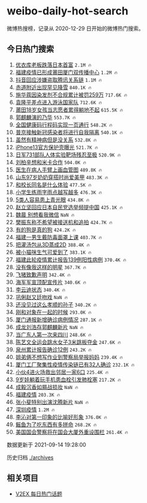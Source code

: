 # weibo-daily-hot-search

微博热搜榜，记录从 2020-12-29 日开始的微博热门搜索。

## 今日热门搜索

<!-- BEGIN -->

1. [优衣库老板跌落日本首富](https://s.weibo.com/weibo?q=%23%E4%BC%98%E8%A1%A3%E5%BA%93%E8%80%81%E6%9D%BF%E8%B7%8C%E8%90%BD%E6%97%A5%E6%9C%AC%E9%A6%96%E5%AF%8C%23&Refer=top) `2.1M 🔥`
1. [福建疫情已形成莆田厦门双传播中心](https://s.weibo.com/weibo?q=%23%E7%A6%8F%E5%BB%BA%E7%96%AB%E6%83%85%E5%B7%B2%E5%BD%A2%E6%88%90%E8%8E%86%E7%94%B0%E5%8E%A6%E9%97%A8%E5%8F%8C%E4%BC%A0%E6%92%AD%E4%B8%AD%E5%BF%83%23&Refer=top) `1.2M 🔥`
1. [抖音回应涉嫌盗取腾讯关系链](https://s.weibo.com/weibo?q=%23%E6%8A%96%E9%9F%B3%E5%9B%9E%E5%BA%94%E6%B6%89%E5%AB%8C%E7%9B%97%E5%8F%96%E8%85%BE%E8%AE%AF%E5%85%B3%E7%B3%BB%E9%93%BE%23&Refer=top) `1.1M 🔥`
1. [赤道附近出现罕见降雪](https://s.weibo.com/weibo?q=%23%E8%B5%A4%E9%81%93%E9%99%84%E8%BF%91%E5%87%BA%E7%8E%B0%E7%BD%95%E8%A7%81%E9%99%8D%E9%9B%AA%23&Refer=top) `840.1K 🔥`
1. [施华蔻因染发剂不合规累计被罚259万](https://s.weibo.com/weibo?q=%23%E6%96%BD%E5%8D%8E%E8%94%BB%E5%9B%A0%E6%9F%93%E5%8F%91%E5%89%82%E4%B8%8D%E5%90%88%E8%A7%84%E7%B4%AF%E8%AE%A1%E8%A2%AB%E7%BD%9A259%E4%B8%87%23&Refer=top) `717.6K 🔥`
1. [袁隆平差点进入游泳国家队](https://s.weibo.com/weibo?q=%23%E8%A2%81%E9%9A%86%E5%B9%B3%E5%B7%AE%E7%82%B9%E8%BF%9B%E5%85%A5%E6%B8%B8%E6%B3%B3%E5%9B%BD%E5%AE%B6%E9%98%9F%23&Refer=top) `712.6K 🔥`
1. [莆田18岁女孩当志愿者累得躺地不起](https://s.weibo.com/weibo?q=%23%E8%8E%86%E7%94%B018%E5%B2%81%E5%A5%B3%E5%AD%A9%E5%BD%93%E5%BF%97%E6%84%BF%E8%80%85%E7%B4%AF%E5%BE%97%E8%BA%BA%E5%9C%B0%E4%B8%8D%E8%B5%B7%23&Refer=top) `615.5K 🔥`
1. [郭麒麟演的乃华](https://s.weibo.com/weibo?q=%23%E9%83%AD%E9%BA%92%E9%BA%9F%E6%BC%94%E7%9A%84%E4%B9%83%E5%8D%8E%23&Refer=top) `553.7K 🔥`
1. [全国健康码行程码实现一页通行](https://s.weibo.com/weibo?q=%23%E5%85%A8%E5%9B%BD%E5%81%A5%E5%BA%B7%E7%A0%81%E8%A1%8C%E7%A8%8B%E7%A0%81%E5%AE%9E%E7%8E%B0%E4%B8%80%E9%A1%B5%E9%80%9A%E8%A1%8C%23&Refer=top) `548.2K 🔥`
1. [普京接触新冠感染者将进行自我隔离](https://s.weibo.com/weibo?q=%23%E6%99%AE%E4%BA%AC%E6%8E%A5%E8%A7%A6%E6%96%B0%E5%86%A0%E6%84%9F%E6%9F%93%E8%80%85%E5%B0%86%E8%BF%9B%E8%A1%8C%E8%87%AA%E6%88%91%E9%9A%94%E7%A6%BB%23&Refer=top) `540.1K 🔥`
1. [虽然有精神病但是没关系](https://s.weibo.com/weibo?q=%23%E8%99%BD%E7%84%B6%E6%9C%89%E7%B2%BE%E7%A5%9E%E7%97%85%E4%BD%86%E6%98%AF%E6%B2%A1%E5%85%B3%E7%B3%BB%23&Refer=top) `532.8K 🔥`
1. [iPhone13官方保护壳曝光](https://s.weibo.com/weibo?q=%23iPhone13%E5%AE%98%E6%96%B9%E4%BF%9D%E6%8A%A4%E5%A3%B3%E6%9B%9D%E5%85%89%23&Refer=top) `521.7K 🔥`
1. [日军731部队人体实验靶场残忍至极](https://s.weibo.com/weibo?q=%23%E6%97%A5%E5%86%9B731%E9%83%A8%E9%98%9F%E4%BA%BA%E4%BD%93%E5%AE%9E%E9%AA%8C%E9%9D%B6%E5%9C%BA%E6%AE%8B%E5%BF%8D%E8%87%B3%E6%9E%81%23&Refer=top) `520.9K 🔥`
1. [刘柏辛想和米卡合作](https://s.weibo.com/weibo?q=%23%E5%88%98%E6%9F%8F%E8%BE%9B%E6%83%B3%E5%92%8C%E7%B1%B3%E5%8D%A1%E5%90%88%E4%BD%9C%23&Refer=top) `504.0K 🔥`
1. [医生在病人手臂上画血管图](https://s.weibo.com/weibo?q=%23%E5%8C%BB%E7%94%9F%E5%9C%A8%E7%97%85%E4%BA%BA%E6%89%8B%E8%87%82%E4%B8%8A%E7%94%BB%E8%A1%80%E7%AE%A1%E5%9B%BE%23&Refer=top) `489.8K 🔥`
1. [山东97岁奶奶穿搭时尚爱美甲](https://s.weibo.com/weibo?q=%23%E5%B1%B1%E4%B8%9C97%E5%B2%81%E5%A5%B6%E5%A5%B6%E7%A9%BF%E6%90%AD%E6%97%B6%E5%B0%9A%E7%88%B1%E7%BE%8E%E7%94%B2%23&Refer=top) `483.3K 🔥`
1. [和校长同名是什么体验](https://s.weibo.com/weibo?q=%23%E5%92%8C%E6%A0%A1%E9%95%BF%E5%90%8C%E5%90%8D%E6%98%AF%E4%BB%80%E4%B9%88%E4%BD%93%E9%AA%8C%23&Refer=top) `477.5K 🔥`
1. [小学生练雨字雨点越写越多](https://s.weibo.com/weibo?q=%23%E5%B0%8F%E5%AD%A6%E7%94%9F%E7%BB%83%E9%9B%A8%E5%AD%97%E9%9B%A8%E7%82%B9%E8%B6%8A%E5%86%99%E8%B6%8A%E5%A4%9A%23&Refer=top) `476.3K 🔥`
1. [5类人容易患上青光眼](https://s.weibo.com/weibo?q=%235%E7%B1%BB%E4%BA%BA%E5%AE%B9%E6%98%93%E6%82%A3%E4%B8%8A%E9%9D%92%E5%85%89%E7%9C%BC%23&Refer=top) `434.8K 🔥`
1. [赵立坚回应日本自民党选举频提中国](https://s.weibo.com/weibo?q=%23%E8%B5%B5%E7%AB%8B%E5%9D%9A%E5%9B%9E%E5%BA%94%E6%97%A5%E6%9C%AC%E8%87%AA%E6%B0%91%E5%85%9A%E9%80%89%E4%B8%BE%E9%A2%91%E6%8F%90%E4%B8%AD%E5%9B%BD%23&Refer=top) `425.1K 🔥`
1. [魏晨 别想看我微信](https://s.weibo.com/weibo?q=%E9%AD%8F%E6%99%A8%20%E5%88%AB%E6%83%B3%E7%9C%8B%E6%88%91%E5%BE%AE%E4%BF%A1&Refer=top) `NaN 🔥`
1. [樊振东称不希望被接送机和追拍](https://s.weibo.com/weibo?q=%23%E6%A8%8A%E6%8C%AF%E4%B8%9C%E7%A7%B0%E4%B8%8D%E5%B8%8C%E6%9C%9B%E8%A2%AB%E6%8E%A5%E9%80%81%E6%9C%BA%E5%92%8C%E8%BF%BD%E6%8B%8D%23&Refer=top) `424.7K 🔥`
1. [有的狗是真的狗](https://s.weibo.com/weibo?q=%23%E6%9C%89%E7%9A%84%E7%8B%97%E6%98%AF%E7%9C%9F%E7%9A%84%E7%8B%97%23&Refer=top) `424.2K 🔥`
1. [福建一男生戴防毒面罩上课](https://s.weibo.com/weibo?q=%23%E7%A6%8F%E5%BB%BA%E4%B8%80%E7%94%B7%E7%94%9F%E6%88%B4%E9%98%B2%E6%AF%92%E9%9D%A2%E7%BD%A9%E4%B8%8A%E8%AF%BE%23&Refer=top) `403.7K 🔥`
1. [把灌汤包从3D蒸成2D](https://s.weibo.com/weibo?q=%23%E6%8A%8A%E7%81%8C%E6%B1%A4%E5%8C%85%E4%BB%8E3D%E8%92%B8%E6%88%902D%23&Refer=top) `388.4K 🔥`
1. [被小猫咪生气可爱到了](https://s.weibo.com/weibo?q=%23%E8%A2%AB%E5%B0%8F%E7%8C%AB%E5%92%AA%E7%94%9F%E6%B0%94%E5%8F%AF%E7%88%B1%E5%88%B0%E4%BA%86%23&Refer=top) `383.1K 🔥`
1. [福建此轮疫情累计报告139例阳性病例](https://s.weibo.com/weibo?q=%23%E7%A6%8F%E5%BB%BA%E6%AD%A4%E8%BD%AE%E7%96%AB%E6%83%85%E7%B4%AF%E8%AE%A1%E6%8A%A5%E5%91%8A139%E4%BE%8B%E9%98%B3%E6%80%A7%E7%97%85%E4%BE%8B%23&Refer=top) `370.4K 🔥`
1. [没有像我这样的明星](https://s.weibo.com/weibo?q=%23%E6%B2%A1%E6%9C%89%E5%83%8F%E6%88%91%E8%BF%99%E6%A0%B7%E7%9A%84%E6%98%8E%E6%98%9F%23&Refer=top) `367.7K 🔥`
1. [飞猪致歉声明](https://s.weibo.com/weibo?q=%23%E9%A3%9E%E7%8C%AA%E8%87%B4%E6%AD%89%E5%A3%B0%E6%98%8E%23&Refer=top) `342.4K 🔥`
1. [海军军宣顶配宣传片](https://s.weibo.com/weibo?q=%23%E6%B5%B7%E5%86%9B%E5%86%9B%E5%AE%A3%E9%A1%B6%E9%85%8D%E5%AE%A3%E4%BC%A0%E7%89%87%23&Refer=top) `340.6K 🔥`
1. [李云迪状态](https://s.weibo.com/weibo?q=%23%E6%9D%8E%E4%BA%91%E8%BF%AA%E7%8A%B6%E6%80%81%23&Refer=top) `340.4K 🔥`
1. [巩俐赵又廷吻戏](https://s.weibo.com/weibo?q=%23%E5%B7%A9%E4%BF%90%E8%B5%B5%E5%8F%88%E5%BB%B7%E5%90%BB%E6%88%8F%23&Refer=top) `NaN 🔥`
1. [还没见过这么孝顺的孙子](https://s.weibo.com/weibo?q=%23%E8%BF%98%E6%B2%A1%E8%A7%81%E8%BF%87%E8%BF%99%E4%B9%88%E5%AD%9D%E9%A1%BA%E7%9A%84%E5%AD%99%E5%AD%90%23&Refer=top) `340.2K 🔥`
1. [刚和对象在一起的时候](https://s.weibo.com/weibo?q=%23%E5%88%9A%E5%92%8C%E5%AF%B9%E8%B1%A1%E5%9C%A8%E4%B8%80%E8%B5%B7%E7%9A%84%E6%97%B6%E5%80%99%23&Refer=top) `293.0K 🔥`
1. [厦门通报新增确诊病例情况](https://s.weibo.com/weibo?q=%23%E5%8E%A6%E9%97%A8%E9%80%9A%E6%8A%A5%E6%96%B0%E5%A2%9E%E7%A1%AE%E8%AF%8A%E7%97%85%E4%BE%8B%E6%83%85%E5%86%B5%23&Refer=top) `287.1K 🔥`
1. [成龙刘浩存郭麒麟新片](https://s.weibo.com/weibo?q=%23%E6%88%90%E9%BE%99%E5%88%98%E6%B5%A9%E5%AD%98%E9%83%AD%E9%BA%92%E9%BA%9F%E6%96%B0%E7%89%87%23&Refer=top) `NaN 🔥`
1. [当广东人第一次来四川](https://s.weibo.com/weibo?q=%23%E5%BD%93%E5%B9%BF%E4%B8%9C%E4%BA%BA%E7%AC%AC%E4%B8%80%E6%AC%A1%E6%9D%A5%E5%9B%9B%E5%B7%9D%23&Refer=top) `248.6K 🔥`
1. [陈艺文全运会跳水女子3米跳板夺金](https://s.weibo.com/weibo?q=%23%E9%99%88%E8%89%BA%E6%96%87%E5%85%A8%E8%BF%90%E4%BC%9A%E8%B7%B3%E6%B0%B4%E5%A5%B3%E5%AD%903%E7%B1%B3%E8%B7%B3%E6%9D%BF%E5%A4%BA%E9%87%91%23&Refer=top) `247.6K 🔥`
1. [泉州累计报告确诊12例](https://s.weibo.com/weibo?q=%E6%B3%89%E5%B7%9E%E7%B4%AF%E8%AE%A1%E6%8A%A5%E5%91%8A%E7%A1%AE%E8%AF%8A12%E4%BE%8B&Refer=top) `243.2K 🔥`
1. [姐弟俩不想写作业到警察局举报妈妈](https://s.weibo.com/weibo?q=%23%E5%A7%90%E5%BC%9F%E4%BF%A9%E4%B8%8D%E6%83%B3%E5%86%99%E4%BD%9C%E4%B8%9A%E5%88%B0%E8%AD%A6%E5%AF%9F%E5%B1%80%E4%B8%BE%E6%8A%A5%E5%A6%88%E5%A6%88%23&Refer=top) `239.4K 🔥`
1. [厦门工厂聚集性疫情传染链已有32人确诊](https://s.weibo.com/weibo?q=%23%E5%8E%A6%E9%97%A8%E5%B7%A5%E5%8E%82%E8%81%9A%E9%9B%86%E6%80%A7%E7%96%AB%E6%83%85%E4%BC%A0%E6%9F%93%E9%93%BE%E5%B7%B2%E6%9C%8932%E4%BA%BA%E7%A1%AE%E8%AF%8A%23&Refer=top) `232.1K 🔥`
1. [小伙4进火场救出邻居一家6口](https://s.weibo.com/weibo?q=%23%E5%B0%8F%E4%BC%994%E8%BF%9B%E7%81%AB%E5%9C%BA%E6%95%91%E5%87%BA%E9%82%BB%E5%B1%85%E4%B8%80%E5%AE%B66%E5%8F%A3%23&Refer=top) `225.4K 🔥`
1. [9岁娃躺着玩手机患血栓引发肺栓塞](https://s.weibo.com/weibo?q=%239%E5%B2%81%E5%A8%83%E8%BA%BA%E7%9D%80%E7%8E%A9%E6%89%8B%E6%9C%BA%E6%82%A3%E8%A1%80%E6%A0%93%E5%BC%95%E5%8F%91%E8%82%BA%E6%A0%93%E5%A1%9E%23&Refer=top) `217.2K 🔥`
1. [成毅沉香如屑战损妆](https://s.weibo.com/weibo?q=%23%E6%88%90%E6%AF%85%E6%B2%89%E9%A6%99%E5%A6%82%E5%B1%91%E6%88%98%E6%8D%9F%E5%A6%86%23&Refer=top) `NaN 🔥`
1. [福建疫情](https://s.weibo.com/weibo?q=%23%E7%A6%8F%E5%BB%BA%E7%96%AB%E6%83%85%23&Refer=top) `203.3K 🔥`
1. [张小斐特别出演沈腾新片](https://s.weibo.com/weibo?q=%23%E5%BC%A0%E5%B0%8F%E6%96%90%E7%89%B9%E5%88%AB%E5%87%BA%E6%BC%94%E6%B2%88%E8%85%BE%E6%96%B0%E7%89%87%23&Refer=top) `NaN 🔥`
1. [深圳疫情](https://s.weibo.com/weibo?q=%23%E6%B7%B1%E5%9C%B3%E7%96%AB%E6%83%85%23&Refer=top) `1.2M 🔥`
1. [李沁对第一印象的比喻好形象](https://s.weibo.com/weibo?q=%23%E6%9D%8E%E6%B2%81%E5%AF%B9%E7%AC%AC%E4%B8%80%E5%8D%B0%E8%B1%A1%E7%9A%84%E6%AF%94%E5%96%BB%E5%A5%BD%E5%BD%A2%E8%B1%A1%23&Refer=top) `376.0K 🔥`
1. [鳐鱼为了吃东西有多拼命](https://s.weibo.com/weibo?q=%23%E9%B3%90%E9%B1%BC%E4%B8%BA%E4%BA%86%E5%90%83%E4%B8%9C%E8%A5%BF%E6%9C%89%E5%A4%9A%E6%8B%BC%E5%91%BD%23&Refer=top) `268.2K 🔥`
1. [美国国会警察将在国会大厦外重设围栏](https://s.weibo.com/weibo?q=%23%E7%BE%8E%E5%9B%BD%E5%9B%BD%E4%BC%9A%E8%AD%A6%E5%AF%9F%E5%B0%86%E5%9C%A8%E5%9B%BD%E4%BC%9A%E5%A4%A7%E5%8E%A6%E5%A4%96%E9%87%8D%E8%AE%BE%E5%9B%B4%E6%A0%8F%23&Refer=top) `261.4K 🔥`

数据更新于 2021-09-14 19:28:00

<!-- END -->

历史归档 [./archives](./archives)

## 相关项目

- [V2EX 每日热门话题](https://github.com/boojack/v2ex-daily-hot-topic)
